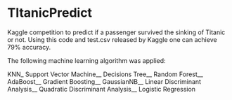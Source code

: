 # TItanicPredict
Kaggle competition to predict if a passenger survived the sinking of Titanic or not. Using this code and test.csv released by Kaggle one can achieve 79% accuracy.

The following machine learning algorithm was applied:

KNN_
Support Vector Machine__
Decisions Tree__
Random Forest__
AdaBoost__
Gradient Boosting__
GaussianNB__
Linear Discriminant Analysis__
Quadratic Discriminant Analysis__
Logistic Regression
